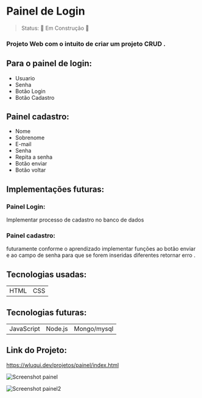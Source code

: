 <h1> Painel de Login </h1>

> Status: 🚧 Em Construção 🚧


### Projeto Web com o intuito de criar um projeto CRUD .

## Para o painel de login:


+ Usuario
+ Senha
+ Botão Login 
+ Botão Cadastro


## Painel cadastro:

+ Nome
+ Sobrenome
+ E-mail
+ Senha
+ Repita a senha
+ Botão enviar
+ Botão voltar 


## Implementações futuras:


### Painel Login:

Implementar processo de cadastro no banco de dados 

### Painel cadastro:

futuramente conforme o aprendizado implementar funções ao botão enviar e ao campo de senha para que se forem inseridas diferentes retornar erro . 

## Tecnologias usadas:

<table>
<tr>
<td>HTML</td>
<td>CSS</td>

</tr>
</table>

## Tecnologias futuras:


<table>
<tr>
<td>JavaScript</td>
<td>Node.js</td>
<td>Mongo/mysql</td>
</tr>
</table>

## Link do Projeto:

https://wluqui.dev/projetos/painel/index.html


![Screenshot painel](https://user-images.githubusercontent.com/88260564/147013148-3e04c122-c806-41ae-ab76-8066cc922784.jpg)

![Screenshot painel2](https://user-images.githubusercontent.com/88260564/147013166-f50d5cc6-eb8c-43d8-8c17-cb4297fa4ce5.jpg)
